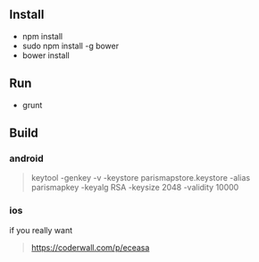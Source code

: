 ## Install

- npm install
- sudo npm install -g bower
- bower install

## Run

- grunt

## Build

### android
> keytool -genkey -v -keystore parismapstore.keystore -alias parismapkey -keyalg RSA -keysize 2048 -validity 10000

### ios
if you really want
> https://coderwall.com/p/eceasa